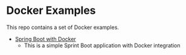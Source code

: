 # Docker Examples

This repo contains a set of Docker examples.

- [Spring Boot with Docker](https://github.com/bijeshos/spring-boot-with-docker)
    - This is a simple Sprint Boot application with Docker integration
